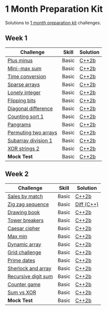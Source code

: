 # 1 Month Preparation Kit

Solutions to [1 month preparation kit](https://www.hackerrank.com/interview/preparation-kits/one-month-preparation-kit) challenges.

## Week 1

| Challenge | Skill | Solution |
|-----------|-------|----------|
| [Plus minus](https://www.hackerrank.com/challenges/one-month-preparation-kit-plus-minus) | Basic | [C++2b](./week-1/plus-minus.cpp) |
| [Mini-max sum](https://www.hackerrank.com/challenges/one-month-preparation-kit-mini-max-sum) | Basic | [C++2b](./week-1/mini-max-sum.cpp) |
| [Time conversion](https://www.hackerrank.com/challenges/one-month-preparation-kit-time-conversion) | Basic | [C++2b](./week-1/time-conversion.cpp) |
| [Sparse arrays](https://www.hackerrank.com/challenges/one-month-preparation-kit-sparse-arrays) | Basic | [C++2b](./week-1/sparse-arrays.cpp) |
| [Lonely integer](https://www.hackerrank.com/challenges/one-month-preparation-kit-lonely-integer) | Basic | [C++2b](./week-1/lonely-integer.cpp) |
| [Flipping bits](https://www.hackerrank.com/challenges/one-month-preparation-kit-flipping-bits) | Basic | [C++2b](./week-1/flipping-bits.cpp) |
| [Diagonal difference](https://www.hackerrank.com/challenges/one-month-preparation-kit-diagonal-difference) | Basic | [C++2b](./week-1/diagonal-difference.cpp) |
| [Counting sort 1](https://www.hackerrank.com/challenges/one-month-preparation-kit-countingsort1) | Basic | [C++2b](./week-1/counting-sort-1.cpp) |
| [Pangrams](https://www.hackerrank.com/challenges/one-month-preparation-kit-pangrams) | Basic | [C++2b](./week-1/pangrams.cpp) |
| [Permuting two arrays](https://www.hackerrank.com/challenges/one-month-preparation-kit-two-arrays) | Basic | [C++2b](./week-1/permuting-two-arrays.cpp) |
| [Subarray division 1](https://www.hackerrank.com/challenges/one-month-preparation-kit-the-birthday-bar) | Basic | [C++2b](./week-1/subarray-division.cpp) |
| [XOR strings 2](https://www.hackerrank.com/challenges/one-month-preparation-kit-strings-xor) | Basic | [C++2b](./week-1/xor-strings.diff) |
| **Mock Test** | Basic | [C++2b](./week-1/find-median.cpp) |

## Week 2

| Challenge | Skill | Solution |
|-----------|-------|----------|
| [Sales by match](https://www.hackerrank.com/challenges/one-month-preparation-kit-sock-merchant) | Basic | [C++2b](./week-2/sales-by-match.cpp) |
| [Zig zag sequence](https://www.hackerrank.com/challenges/one-month-preparation-kit-zig-zag-sequence) | Basic | [Diff (C++)](./week-2/zig-zag-sequence.diff) |
| [Drawing book](https://www.hackerrank.com/challenges/one-month-preparation-kit-drawing-book) | Basic | [C++2b](./week-2/drawing-book.cpp) |
| [Tower breakers](https://www.hackerrank.com/challenges/one-month-preparation-kit-tower-breakers-1) | Basic | [C++2b](./week-2/tower-breakers.cpp) |
| [Caesar cipher](https://www.hackerrank.com/challenges/one-month-preparation-kit-caesar-cipher-1) | Basic | [C++2b](./week-2/caesar-cipher.cpp) |
| [Max min](https://www.hackerrank.com/challenges/one-month-preparation-kit-angry-children) | Basic | [C++2b](./week-2/max-min.cpp) |
| [Dynamic array](https://www.hackerrank.com/challenges/one-month-preparation-kit-dynamic-array) | Basic | [C++2b](./week-2/dynamic-array.cpp) |
| [Grid challenge](https://www.hackerrank.com/challenges/one-month-preparation-kit-grid-challenge) | Basic | [C++2b](./week-2/grid-challenge.cpp) |
| [Prime dates](https://www.hackerrank.com/challenges/one-month-preparation-kit-prime-date) | Basic | [C++2b](./week-2/prime-dates.diff) |
| [Sherlock and array](https://www.hackerrank.com/challenges/one-month-preparation-kit-sherlock-and-array) | Basic | [C++2b](./week-2/sherlock-and-array.cpp) |
| [Recursive digit sum](https://www.hackerrank.com/challenges/one-month-preparation-kit-recursive-digit-sum) | Basic | [C++2b](./week-2/recursive-digit-sum.cpp) |
| [Counter game](https://www.hackerrank.com/challenges/one-month-preparation-kit-counter-game) | Basic | [C++2b](./week-2/counter-game.cpp) |
| [Sum vs XOR](https://www.hackerrank.com/challenges/one-month-preparation-kit-sum-vs-xor) | Basic | [C++2b](./week-2/sum-vs-xor.cpp) |
| **Mock Test** | Basic | [C++2b](./week-2/palindrome-index.cpp) |
